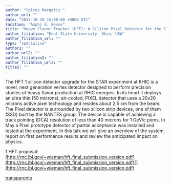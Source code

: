 ```yaml
---
author: "Spiros Margetis "
author_url: ""
date: "2013-10-10 15:00:00 +0000 UTC"
location: "Amphi G. Besse"
title: "Heavy Flavor Tracker (HFT): A Silicon Pixel Detector for the STAR experiment at RHIC "
author_filiation: "Kent State University, Ohio, USA"
author_filiation_url: ""
type: "spécialisé"
author2: ""
author_url2: ""
author_filiation2: ""
author_filiation_url2: ""
title2: ""
---
```

The HFT
1
 silicon detector upgrade for the STAR experiment at RHIC is a novel, next generation vertex detector designed to perform precision studies of heavy flavor production at RHIC energies. In its heart it deploys an ultra thin (50 microns), air-cooled, PIXEL detector that uses a 20x20 microns active pixel technology and resides about 2.5 cm from the beam. The Pixel detector is surrounded by two silicon strip devices, one of them (SSD) built by the NANTES group. The device is capable of achieving a track pointing (DCA) resolution of less than 40 microns for 1 GeV/c pions. In May a Pixel prototype detector of partial acceptance was installed and tested at the experiment. In this talk we will give an overview of the system, report on first performance results and review the anticipated impact on physics.


1
 HFT proposal: [http://rnc.lbl.gov/~wieman/hft_final_submission_version.pdf](http://rnc.lbl.gov/~wieman/hft_final_submission_version.pdf)[](http://rnc.lbl.gov/~wieman/hft_final_submission_version.pdf)

[transparents](images/Communication/seminaires/SpirosMargetis.pdf)
